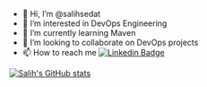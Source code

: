 - 👋 Hi, I’m @salihsedat
- 👀 I’m interested in DevOps Engineering
- 🌱 I’m currently learning Maven
- 💞️ I’m looking to collaborate on DevOps projects
- 📫 How to reach me 
[![Linkedin Badge](https://img.shields.io/badge/-salihsedat-blue?style=flat-square&logo=Linkedin&logoColor=white&link=https://www.linkedin.com/in/salihsedat/)](https://www.linkedin.com/in/salihsedat/)
<!---
salihsedat/salihsedat is a ✨ special ✨ repository because its `README.md` (this file) appears on your GitHub profile.
You can click the Preview link to take a look at your changes.
--->
[![Salih's GitHub stats](https://github-readme-stats.vercel.app/api?username=salihsedat&show_icons=true&theme=radical)](https://github.com/anuraghazra/github-readme-stats)
